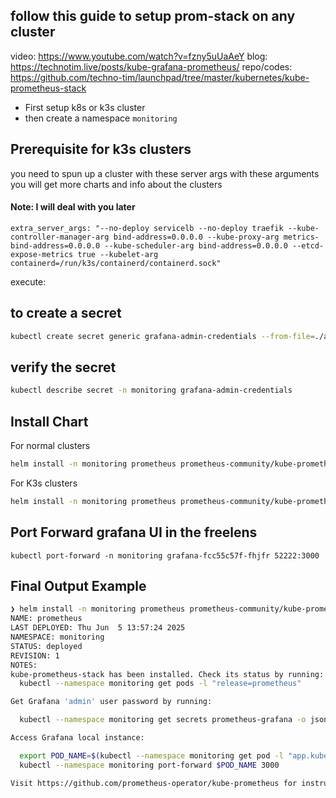 ## follow this guide to setup prom-stack on any cluster
video: https://www.youtube.com/watch?v=fzny5uUaAeY
blog: https://technotim.live/posts/kube-grafana-prometheus/
repo/codes: https://github.com/techno-tim/launchpad/tree/master/kubernetes/kube-prometheus-stack


- First setup k8s or k3s cluster
- then create a namespace `monitoring`

## Prerequisite for k3s clusters
you need to spun up a cluster with these server args
with these arguments you will get more charts and info about the clusters
#### Note: I will deal with you later

```
extra_server_args: "--no-deploy servicelb --no-deploy traefik --kube-controller-manager-arg bind-address=0.0.0.0 --kube-proxy-arg metrics-bind-address=0.0.0.0 --kube-scheduler-arg bind-address=0.0.0.0 --etcd-expose-metrics true --kubelet-arg containerd=/run/k3s/containerd/containerd.sock"
```

execute: 
## to create a secret

```sh
kubectl create secret generic grafana-admin-credentials --from-file=./admin-user --from-file=admin-password -n monitoring
``` 

## verify the secret
```sh
kubectl describe secret -n monitoring grafana-admin-credentials
```

## Install Chart 
For normal clusters
```sh 
helm install -n monitoring prometheus prometheus-community/kube-prometheus-stack -f values.yaml
```

For K3s clusters
```sh 
helm install -n monitoring prometheus prometheus-community/kube-prometheus-stack -f k3s-values.yaml
```

## Port Forward grafana UI in the freelens 
```
kubectl port-forward -n monitoring grafana-fcc55c57f-fhjfr 52222:3000
```

## Final Output Example
```sh 
❯ helm install -n monitoring prometheus prometheus-community/kube-prometheus-stack -f k3s-values.yaml
NAME: prometheus
LAST DEPLOYED: Thu Jun  5 13:57:24 2025
NAMESPACE: monitoring
STATUS: deployed
REVISION: 1
NOTES:
kube-prometheus-stack has been installed. Check its status by running:
  kubectl --namespace monitoring get pods -l "release=prometheus"

Get Grafana 'admin' user password by running:

  kubectl --namespace monitoring get secrets prometheus-grafana -o jsonpath="{.data.admin-password}" | base64 -d ; echo

Access Grafana local instance:

  export POD_NAME=$(kubectl --namespace monitoring get pod -l "app.kubernetes.io/name=grafana,app.kubernetes.io/instance=prometheus" -oname)
  kubectl --namespace monitoring port-forward $POD_NAME 3000

Visit https://github.com/prometheus-operator/kube-prometheus for instructions on how to create & configure Alertmanager and Prometheus instances using the Operator.
```
